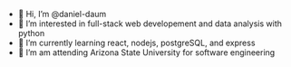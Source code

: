 - 👋 Hi, I’m @daniel-daum
- 👀 I’m interested in full-stack web developement and data analysis with python
- 🌱 I’m currently learning react, nodejs, postgreSQL, and express
- 💞️ I’m am attending Arizona State University for software engineering
<!-- - 📫 Reach me at daniel_daum@outlook.com -->

<!---
daniel-daum/daniel-daum is a ✨ special ✨ repository because its `README.md` (this file) appears on your GitHub profile.
You can click the Preview link to take a look at your changes.
--->
